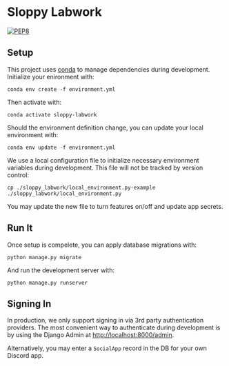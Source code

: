 # Sloppy Labwork

[![PEP8](https://img.shields.io/badge/code%20style-pep8-orange.svg)](https://www.python.org/dev/peps/pep-0008/)

## Setup

This project uses [conda](https://docs.conda.io/en/latest/) to manage
dependencies during development. Initialize your enironment with:

```
conda env create -f environment.yml
```

Then activate with:

```
conda activate sloppy-labwork
```

Should the environment definition change, you can update your local
environment with:

```
conda env update -f environment.yml
```

We use a local configuration file to initialize necessary environment
variables during development. This file will not be tracked by version
control:

```
cp ./sloppy_labwork/local_environment.py-example ./sloppy_labwork/local_environment.py
```

You may update the new file to turn features on/off and update app secrets.


## Run It

Once setup is compelete, you can apply database migrations with:

```
python manage.py migrate
```

And run the development server with:

```
python manage.py runserver
```


## Signing In

In production, we only support signing in via 3rd party authentication
providers. The most convenient way to authenticate during development is by
using the Django Admin at
[http://localhost:8000/admin](http://localhost:8000/admin).

Alternatively, you may enter a `SocialApp` record in the DB for your own
Discord app.